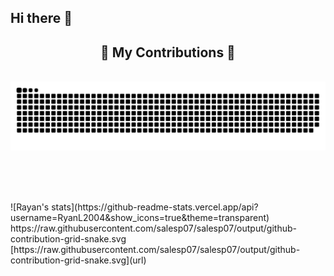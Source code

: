 ## Hi there 👋
<div align="center">
  <h2>🐍 My Contributions 🐍</h2>
  <br>
  <img alt="snake eating my contributions" src="https://raw.githubusercontent.com/salesp07/salesp07/output/github-contribution-grid-snake.svg" />
  
  <br/><br/><br/>
</div>
![Rayan's stats](https://github-readme-stats.vercel.app/api?username=RyanL2004&show_icons=true&theme=transparent)
https://raw.githubusercontent.com/salesp07/salesp07/output/github-contribution-grid-snake.svg
[https://raw.githubusercontent.com/salesp07/salesp07/output/github-contribution-grid-snake.svg](url)

<!--
**RyanL2004/RyanL2004** is a ✨ _special_ ✨ repository because its `README.md` (this file) appears on your GitHub profile.

Here are some ideas to get you started:

- 🔭 I’m currently working on ...
- 🌱 I’m currently learning ...
- 👯 I’m looking to collaborate on ...
- 🤔 I’m looking for help with ...
- 💬 Ask me about ...
- 📫 How to reach me: ...
- 😄 Pronouns: ...
- ⚡ Fun fact: ...
-->
